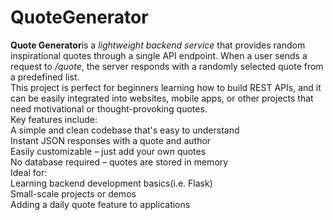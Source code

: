 # QuoteGenerator
<b>Quote Generator</b>is a <i>lightweight backend service</i> that provides random inspirational quotes through a single API endpoint. When a user sends a request to <i>/quote</i>, the server responds with a randomly selected quote from a predefined list.
<br> This project is perfect for beginners learning how to build REST APIs, and it can be easily integrated into websites, mobile apps, or other projects that need motivational or thought-provoking quotes.<br>
Key features include:
<br>
A simple and clean codebase that's easy to understand
<br>
Instant JSON responses with a quote and author
<br>
Easily customizable – just add your own quotes
<br>
No database required – quotes are stored in memory
<br>
Ideal for:
<br>
Learning backend development basics(i.e. Flask)
<br>
Small-scale projects or demos
<br>
Adding a daily quote feature to applications
